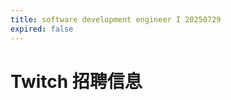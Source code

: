```yaml
---
title: software development engineer I 20250729
expired: false
---
```


# Twitch 招聘信息

<JobPostingTable job-posting-json-path="twitch/data/software-development-engineer-20250729.json" />